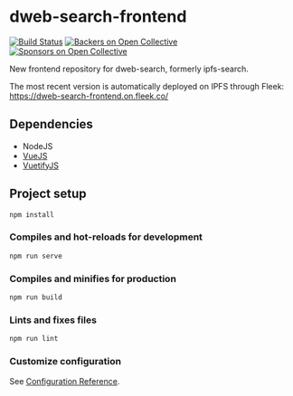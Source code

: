 # dweb-search-frontend
[![Build Status](https://travis-ci.org/ipfs-search/dweb-search-frontend.svg?branch=master)](https://travis-ci.org/ipfs-search/dweb-search-frontend)
[![Backers on Open Collective](https://opencollective.com/ipfs-search/backers/badge.svg)](#backers)
[![Sponsors on Open Collective](https://opencollective.com/ipfs-search/sponsors/badge.svg)](#sponsors)

New frontend repository for dweb-search, formerly ipfs-search.

The most recent version is automatically deployed on IPFS through Fleek: https://dweb-search-frontend.on.fleek.co/

## Dependencies
* NodeJS
* [VueJS](https://vuejs.org/)
* [VuetifyJS](https://vuetifyjs.com/)

## Project setup
```
npm install
```

### Compiles and hot-reloads for development
```
npm run serve
```

### Compiles and minifies for production
```
npm run build
```

### Lints and fixes files
```
npm run lint
```

### Customize configuration
See [Configuration Reference](https://cli.vuejs.org/config/).
